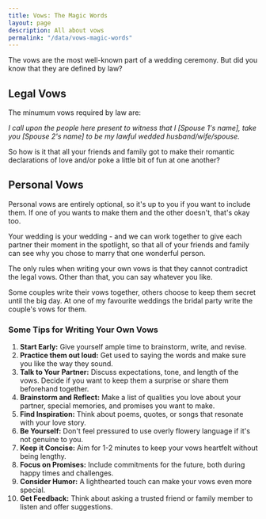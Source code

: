 ```yaml
---
title: Vows: The Magic Words
layout: page
description: All about vows
permalink: "/data/vows-magic-words"
---
```


The vows are the most well-known part of a wedding ceremony. But did you know that they are defined by law?

## Legal Vows
The minumum vows required by law are:

*I call upon the people here present to witness that I \[Spouse 1's name], take you \[Spouse 2's name] to be my lawful wedded husband/wife/spouse.* 

So how is it that all your friends and family got to make their romantic declarations of love and/or poke a little bit of fun at one another?

## Personal Vows

Personal vows are entirely optional, so it's up to you if you want to include them. If one of you wants to make them and the other doesn't, that's okay too.

Your wedding is your wedding - and we can work together to give each partner their moment in the spotlight, so that all of your friends and family can see why you chose to marry that one wonderful person.

The only rules when writing your own vows is that they cannot contradict the legal vows. Other than that, you can say whatever you like.

Some couples write their vows together, others choose to keep them secret until the big day. At one of my favourite weddings the bridal party write the couple's vows for them.

### Some Tips for Writing Your Own Vows
1. **Start Early:** Give yourself ample time to brainstorm, write, and revise.
2. **Practice them out loud:** Get used to saying the words and make sure you like the way they sound.
3. **Talk to Your Partner:** Discuss expectations, tone, and length of the vows. Decide if you want to keep them a surprise or share them beforehand together.
4. **Brainstorm and Reflect:** Make a list of qualities you love about your partner, special memories, and promises you want to make.
5. **Find Inspiration:** Think about poems, quotes, or songs that resonate with your love story.
6. **Be Yourself:** Don't feel pressured to use overly flowery language if it's not genuine to you.
7. **Keep it Concise:** Aim for 1-2 minutes to keep your vows heartfelt without being lengthy.
8. **Focus on Promises:** Include commitments for the future, both during happy times and challenges.
9. **Consider Humor:** A lighthearted touch can make your vows even more special.
10. **Get Feedback:** Think about asking a trusted friend or family member to listen and offer suggestions.